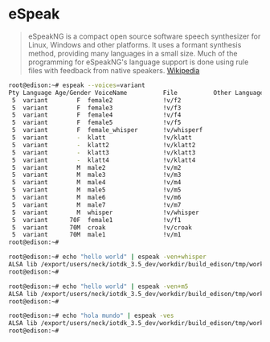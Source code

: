 # eSpeak

> eSpeakNG is a compact open source software speech synthesizer for Linux, Windows and other platforms. It uses a formant synthesis method, providing many languages in a small size. Much of the programming for eSpeakNG's language support is done using rule files with feedback from native speakers. [Wikipedia](https://en.wikipedia.org/wiki/ESpeakNG)

```sh
root@edison:~# espeak --voices=variant
Pty Language Age/Gender VoiceName          File          Other Languages
 5  variant        F  female2              !v/f2         
 5  variant        F  female3              !v/f3         
 5  variant        F  female4              !v/f4         
 5  variant        F  female5              !v/f5         
 5  variant        F  female_whisper       !v/whisperf   
 5  variant        -  klatt                !v/klatt      
 5  variant        -  klatt2               !v/klatt2     
 5  variant        -  klatt3               !v/klatt3     
 5  variant        -  klatt4               !v/klatt4     
 5  variant        M  male2                !v/m2         
 5  variant        M  male3                !v/m3         
 5  variant        M  male4                !v/m4         
 5  variant        M  male5                !v/m5         
 5  variant        M  male6                !v/m6         
 5  variant        M  male7                !v/m7         
 5  variant        M  whisper              !v/whisper    
 5  variant      70F  female1              !v/f1         
 5  variant      70M  croak                !v/croak      
 5  variant      70M  male1                !v/m1         
root@edison:~# 
```

```sh
root@edison:~# echo "hello world" | espeak -ven+whisper
ALSA lib /export/users/neck/iotdk_3.5_dev/workdir/build_edison/tmp/work/core2-32-poky-linux/alsa-lib/1.0.28-r0/alsa-lib-1r
root@edison:~# 
```

```sh
root@edison:~# echo "hello world" | espeak -ven+m5
ALSA lib /export/users/neck/iotdk_3.5_dev/workdir/build_edison/tmp/work/core2-32-poky-linux/alsa-lib/1.0.28-r0/alsa-lib-1r
root@edison:~# 
```

```sh
root@edison:~# echo "hola mundo" | espeak -ves      
ALSA lib /export/users/neck/iotdk_3.5_dev/workdir/build_edison/tmp/work/core2-32-poky-linux/alsa-lib/1.0.28-r0/alsa-lib-1r
root@edison:~# 
```